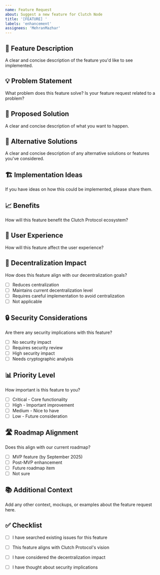 ```yaml
---
name: Feature Request
about: Suggest a new feature for Clutch Node
title: '[FEATURE] '
labels: 'enhancement'
assignees: 'MehranMazhar'
---
```


## 🚀 Feature Description
A clear and concise description of the feature you'd like to see implemented.

## 💡 Problem Statement
What problem does this feature solve? Is your feature request related to a problem?

## 🎯 Proposed Solution
A clear and concise description of what you want to happen.

## 🔄 Alternative Solutions
A clear and concise description of any alternative solutions or features you've considered.

## 🏗️ Implementation Ideas
If you have ideas on how this could be implemented, please share them.

## 📈 Benefits
How will this feature benefit the Clutch Protocol ecosystem?

## 🎨 User Experience
How will this feature affect the user experience?

## 🔗 Decentralization Impact
How does this feature align with our decentralization goals?
- [ ] Reduces centralization
- [ ] Maintains current decentralization level
- [ ] Requires careful implementation to avoid centralization
- [ ] Not applicable

## 🔒 Security Considerations
Are there any security implications with this feature?
- [ ] No security impact
- [ ] Requires security review
- [ ] High security impact
- [ ] Needs cryptographic analysis

## 📊 Priority Level
How important is this feature to you?
- [ ] Critical - Core functionality
- [ ] High - Important improvement
- [ ] Medium - Nice to have
- [ ] Low - Future consideration

## 🛣️ Roadmap Alignment
Does this align with our current roadmap?
- [ ] MVP feature (by September 2025)
- [ ] Post-MVP enhancement
- [ ] Future roadmap item
- [ ] Not sure

## 📚 Additional Context
Add any other context, mockups, or examples about the feature request here.

## ✅ Checklist
- [ ] I have searched existing issues for this feature
- [ ] This feature aligns with Clutch Protocol's vision
- [ ] I have considered the decentralization impact
- [ ] I have thought about security implications


